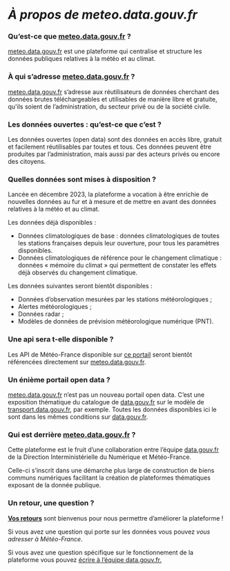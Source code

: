 # ***À propos de meteo.data.gouv.fr***

### **Qu’est-ce que [meteo.data.gouv.fr](http://meteo.data.gouv.fr/) ?**

[meteo.data.gouv.fr](http://meteo.data.gouv.fr/) est une plateforme qui centralise et structure les données publiques relatives à la météo et au climat.

### **À qui s’adresse [meteo.data.gouv.fr](http://meteo.data.gouv.fr/) ?**

[meteo.data.gouv.fr](http://meteo.data.gouv.fr/) s’adresse aux réutilisateurs de données cherchant des données brutes téléchargeables et utilisables de manière libre et gratuite, qu'ils soient de l’administration, du secteur privé ou de la société civile.

### **Les données ouvertes : qu’est-ce que c’est ?**

Les données ouvertes (open data) sont des données en accès libre, gratuit et facilement réutilisables par toutes et tous. Ces données peuvent être produites par l’administration, mais aussi par des acteurs privés ou encore des citoyens.

### **Quelles données sont mises à disposition ?**

Lancée en décembre 2023, la plateforme a vocation à être enrichie de nouvelles données au fur et à mesure et de mettre en avant des données relatives à la météo et au climat.

Les données déjà disponibles : 

- Données climatologiques de base : données climatologiques de toutes les stations françaises depuis leur ouverture, pour tous les paramètres disponibles.
- Données climatologiques de référence pour le changement climatique : données « mémoire du climat » qui permettent de constater les effets déjà observés du changement climatique.

Les données suivantes seront bientôt disponibles : 

- Données d’observation mesurées par les stations météorologiques ;
- Alertes météorologiques ;
- Données radar ;
- Modèles de données de prévision météorologique numérique (PNT).

### Une api sera t-elle disponible ?

Les API de Météo-France disponible sur [ce portail](https://portail-api.meteofrance.fr/devportal/apis) seront bientôt référencées directement sur [meteo.data.gouv.fr](http://meteo.data.gouv.fr). 

### **Un énième portail open data ?**

[meteo.data.gouv.fr](http://meteo.data.gouv.fr/) n’est pas un nouveau portail open data. C’est une exposition thématique du catalogue de [data.gouv.fr](http://data.gouv.fr/) sur le modèle de [transport.data.gouv.fr](http://transport.data.gouv.fr/), par exemple. Toutes les données disponibles ici le sont dans les mêmes conditions sur [data.gouv.fr](http://data.gouv.fr/).

### **Qui est derrière [meteo.data.gouv.fr](http://meteo.data.gouv.fr/) ?**

Cette plateforme est le fruit d’une collaboration entre l’équipe [data.gouv.fr](http://data.gouv.fr/) de la Direction Interministérielle du Numérique et Météo-France.

Celle-ci s’inscrit dans une démarche plus large de construction de biens communs numériques facilitant la création de plateformes thématiques exposant de la donnée publique.

### Un retour, une question ?

**[Vos retours](https://tally.so/r/wQ7y47)** sont bienvenus pour nous permettre d’améliorer la plateforme !

Si vous avez une question qui porte sur les données vous pouvez *vous adresser à Météo-France*.

Si vous avez une question spécifique sur le fonctionnement de la plateforme vous pouvez [écrire à l’équipe data.gouv.fr.](https://support.data.gouv.fr/)
